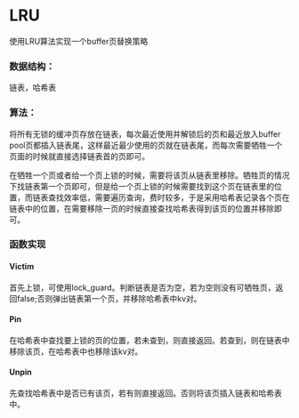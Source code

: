 # LRU

使用LRU算法实现一个buffer页替换策略

### 数据结构：

链表，哈希表

### 算法：

将所有无锁的缓冲页存放在链表，每次最近使用并解锁后的页和最近放入buffer pool页都插入链表尾，这样最近最少使用的页就在链表尾，而每次需要牺牲一个页面的时候就直接选择链表首的页即可。

在牺牲一个页或者给一个页上锁的时候，需要将该页从链表里移除。牺牲页的情况下找链表第一个页即可，但是给一个页上锁的时候需要找到这个页在链表里的位置，而链表查找效率低，需要遍历查询，费时较多，于是采用哈希表记录各个页在链表中的位置，在需要移除一页的时候直接查找哈希表得到该页的位置并移除即可。

### 函数实现

#### Victim

首先上锁，可使用lock\_guard。判断链表是否为空，若为空则没有可牺牲页，返回false;否则弹出链表第一个页，并移除哈希表中kv对。

#### Pin

在哈希表中查找要上锁的页的位置，若未查到，则直接返回。若查到，则在链表中移除该页，在哈希表中也移除该kv对。

#### Unpin

先查找哈希表中是否已有该页，若有则直接返回。否则将该页插入链表和哈希表中。
